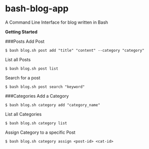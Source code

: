 # bash-blog-app
A Command Line Interface for blog written in Bash


**Getting Started**

###Posts
Add Post
```
$ bash blog.sh post add "title" "content" --category "category"
```

List all Posts
```
$ bash blog.sh post list
```

Search for a post
```
$ bash blog.sh post search "keyword"
```


###Categories
Add a Category
```
$ bash blog.sh category add "category_name"
```

List all Categories
```
$ bash blog.sh category list
```

Assign Category to a specific Post
```
$ bash blog.sh category assign <post-id> <cat-id>
```